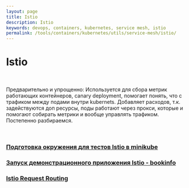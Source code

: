 ```yaml
---
layout: page
title: Istio
description: Istio
keywords: devops, containers, kubernetes, service mesh, istio
permalink: /tools/containers/kubernetes/utils/service-mesh/istio/
---
```


# Istio

<br/>

Предварительно и упрощенно: Используется для сбора метрик работающих контейнеров, canary deployment, помогает понять, что с трафиком между подами внутри kubernets. Добавляет расходов, т.к. задействуются доп ресурсы, поды работают через прокси, которые и помогают собирать метрики и вообще управлять трафиком. Постепенно разбираемся.

<br/>

### [Подготовка окружения для тестов Istio в minikube](/tools/containers/kubernetes/utils/service-mesh/istio/setup/)

### [Запуск демонстрационного приложения Istio - bookinfo](/tools/containers/kubernetes/utils/service-mesh/istio/bookinfo/)

### [Istio Request Routing](/tools/containers/kubernetes/utils/service-mesh/istio/request-routing/)
